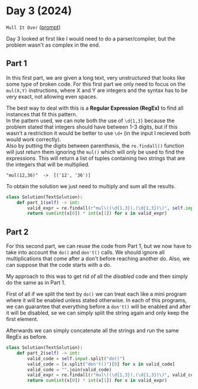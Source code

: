 # Day 3 (2024)

`Mull It Over` ([prompt](https://adventofcode.com/2024/day/3))

Day 3 looked at first like I would need to do a parser/compiler, but the problem wasn't as complex in the end.

## Part 1
In this first part, we are given a long text, very unstructured that looks like some type of broken code. For this first part we only need to focus on the `mul(X,Y)` instructions, where X and Y are integers and the syntax has to be very exact, not allowing even spaces.  

The best way to deal with this is a **Regular Expression (RegEx)** to find all instances that fit this pattern.  
In the pattern used, we can note both the use of `\d{1,3}` because the problem stated that integers should have between 1-3 digits, but if this wasn't a restriction it would be better to use `\d+` (in the input I recieved both would work correctly).   
Also by putting the digits between parenthesis, the `re.findall()` function will just return them ignoring the `mul()` which will only be used to find the expressions. This will return a list of tuples containing two strings that are the integers that will be multiplied.  

```
"mul(12,36)"  ->  [('12', '36')]  
```

To obtain the solution we just need to multiply and sum all the results.
```py
class Solution(TextSolution):
    def part_1(self) -> int:
        valid_expr = re.findall(r"mul\((\d{1,3}),(\d{1,3})\)", self.input)
        return sum(int(x[0]) * int(x[1]) for x in valid_expr)
```

## Part 2
For this second part, we can reuse the code from Part 1, but we now have to take into account the `do()` and `don't()` calls. We should ignore all multiplications that come after a don't before reaching another do. Also, we can suppose that the code starts with a do.  

My approach to this was to get rid of all the *disabled* code and then simply do the same as in Part 1.  

First of all if we split the text by `do()` we can treat each like a mini program where it will be enabled unless stated otherwise. In each of this programs, we can guarantee that everything before a `don't()` will be enabled and after it will be disabled, se we can simply split the string again and only keep the first element.  

Afterwards we can simply concatenate all the strings and run the same RegEx as before.
```py
class Solution(TextSolution):
    def part_2(self) -> int:
        valid_code = self.input.split("do()")
        valid_code = [x.split("don't()")[0] for x in valid_code]
        valid_code = "".join(valid_code)
        valid_expr = re.findall(r"mul\((\d{1,3}),(\d{1,3})\)", valid_code)
        return sum(int(x[0]) * int(x[1]) for x in valid_expr)
```
